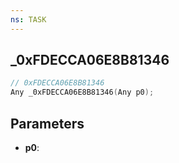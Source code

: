 ```yaml
---
ns: TASK
---
```

## _0xFDECCA06E8B81346

```c
// 0xFDECCA06E8B81346
Any _0xFDECCA06E8B81346(Any p0);
```

## Parameters
* **p0**:

